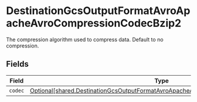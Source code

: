# DestinationGcsOutputFormatAvroApacheAvroCompressionCodecBzip2

The compression algorithm used to compress data. Default to no compression.


## Fields

| Field                                                                                                                                                                                | Type                                                                                                                                                                                 | Required                                                                                                                                                                             | Description                                                                                                                                                                          |
| ------------------------------------------------------------------------------------------------------------------------------------------------------------------------------------ | ------------------------------------------------------------------------------------------------------------------------------------------------------------------------------------ | ------------------------------------------------------------------------------------------------------------------------------------------------------------------------------------ | ------------------------------------------------------------------------------------------------------------------------------------------------------------------------------------ |
| `codec`                                                                                                                                                                              | [Optional[shared.DestinationGcsOutputFormatAvroApacheAvroCompressionCodecBzip2Codec]](undefined/models/shared/destinationgcsoutputformatavroapacheavrocompressioncodecbzip2codec.md) | :heavy_minus_sign:                                                                                                                                                                   | N/A                                                                                                                                                                                  |